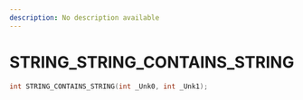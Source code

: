 ```yaml
---
description: No description available 
---
```


# STRING\_STRING_CONTAINS_STRING

```cpp
int STRING_CONTAINS_STRING(int _Unk0, int _Unk1);
```